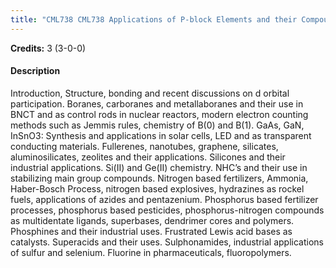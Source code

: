 ```yaml
---
title: "CML738 CML738 Applications of P-block Elements and their Compounds"
---
```

**Credits:** 3 (3-0-0)

#### Description
Introduction, Structure, bonding and recent discussions on d orbital participation. Boranes, carboranes and metallaboranes and their use in BNCT and as control rods in nuclear reactors, modern electron counting methods such as Jemmis rules, chemistry of B(0) and B(1). GaAs, GaN, InSnO3: Synthesis and applications in solar cells, LED and as transparent conducting materials. Fullerenes, nanotubes, graphene, silicates, aluminosilicates, zeolites and their applications. Silicones and their industrial applications. Si(II) and Ge(II) chemistry. NHC’s and their use in stabilizing main group compounds. Nitrogen based fertilizers, Ammonia, Haber-Bosch Process, nitrogen based explosives, hydrazines as rockel fuels, applications of azides and pentazenium. Phosphorus based fertilizer processes, phosphorus based pesticides, phosphorus-nitrogen compounds as multidentate ligands, superbases, dendrimer cores and polymers. Phosphines and their industrial uses. Frustrated Lewis acid bases as catalysts. Superacids and their uses. Sulphonamides, industrial applications of sulfur and selenium. Fluorine in pharmaceuticals, fluoropolymers.